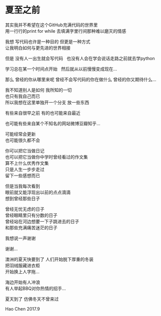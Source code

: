# 夏至之前


其实我并不希望在这个GitHub充满代码的世界里  
用一行行的print for while 去填满字里行间那种难以磨灭的情感  

我想 写代码也许是一种目的 但更是一种方式  
让我明白如何与更先进的世界相接  

但是 没有人一出生就会写代码  
也没有人会在学会说话走路之前就去学python  

学习总在某一个时间点开始  
然后就从以前慢慢变成现在...  

那么 曾经的你从哪里来呢
曾经不会写代码的你在做什么
曾经的你又期待什么...  

我不知道别人是如何 我所知的一切   
也只有我自己而已  
所以我想在这里单独开一个分支 放一些东西  

有些来自很早之前 有的也可能来自最近  

也可能有些来自某个不知名的网站微博豆瓣知乎...  

可能经常会更新  
也可能很久都不会      <br/>

你可以把它当做日记     <br/>
也可以把它当做你中学时曾经看过的作文集     <br/>
算不上什么优秀作文集    <br/>
只是人生一步步走过     <br/>
留下一些感想而已     <br/>

但是当我每次看到 <br/>
眼前就又能浮现出以前的点点滴滴   <br/>
想到曾经那些日子   
  
曾经无忧无虑的日子  
曾经眼睛里只有分数的日子   
曾经站在河边想要一下子跳进去的日子   <br/>
和那些充满痛苦迷茫的日子     
  

我想说一声谢谢 
  
    
      
谢谢...  

 
澳洲的夏天快要到了 
人们开始脱下厚重的冬装  
把羽绒服藏进衣柜  
开始换上人字拖...  
   
海边开始有人冲浪  
有人举起BBQ对你热情的招手...  


夏天到了 仿佛冬天不曾来过

Hao Chen
2017.9
